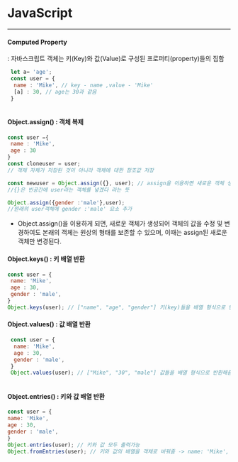 # JavaScript
----

#### Computed Property 
 
 : 자바스크립트 객체는 키(Key)와 값(Value)로 구성된 프로퍼티(property)들의 집함
 
```javascript
 let a= 'age';
 const user = {
  name : 'Mike', // key - name ,value - 'Mike'
  [a] : 30, // age는 30과 같음
 }
 
``` 
 
 
#### Object.assign() : 객체 복제

``` javascript
const user ={
 name : 'Mike',
 age : 30
}
const cloneuser = user;
// 객제 자체가 저장된 것이 아니라 객체에 대한 참조값 저장

const newuser = Object.assign({}, user); // assign을 이용하면 새로운 객체 생성
//{}은 빈공간에 user라는 객체를 넣겠다 라는 뜻

Object.assign({gender :'male'},user);
//원래의 user객체에 gender :'male' 요소 추가 

``` 

- Object.assign()을 이용하게 되면, 새로운 객체가 생성되어 객체의 값을 수정 및 변경하여도 본래의 객체는 원상의 형태를 보존할 수 있으며,
  이때는 assign된 새로운 객체만 변경된다.
  
#### Object.keys() : 키 배열 반환
  
  ```javascript
  const user = {
   name: 'Mike',
   age : 30, 
   gender : 'male',
  }
  Object.keys(user); // ["name", "age", "gender"] 키(key)들을 배열 형식으로 반환해줌
  
  ```
  
#### Object.values() : 값 배열 반환
  
  
 ```javascript
  const user = {
   name: 'Mike',
   age : 30, 
   gender : 'male',
  }
  Object.values(user); // ["Mike", "30", "male"] 값들을 배열 형식으로 반환해줌
  
  ```
  
  
#### Object.entries() : 키와 값 배열 반환
  
  
   ```javascript
  const user = {
   name: 'Mike',
   age : 30, 
   gender : 'male',
  }
  Object.entries(user); // 키와 값 모두 출력가능
  Object.fromEntries(user); // 키와 값의 배열을 객체로 바꿔줌 -> name: 'Mike', age : 30, gender : 'male'
  
  ```
  
  


  
  
  
  
  
  
  
  
